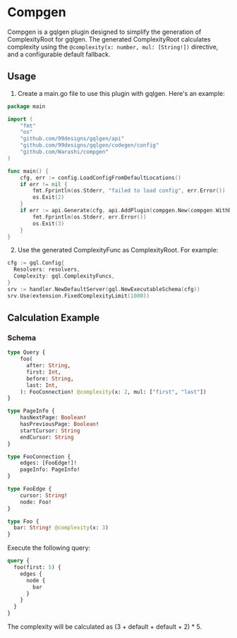 # Compgen
Compgen is a gqlgen plugin designed to simplify the generation of ComplexityRoot for gqlgen. The generated ComplexityRoot calculates complexity using the `@complexity(x: number, mul: [String!])` directive, and a configurable default fallback.

## Usage
1. Create a main.go file to use this plugin with gqlgen. Here's an example:
```go
package main

import (
    "fmt"
    "os"
    "github.com/99designs/gqlgen/api"
    "github.com/99designs/gqlgen/codegen/config"
    "github.com/Warashi/compgen"
)

func main() {
    cfg, err := config.LoadConfigFromDefaultLocations()
    if err != nil {
        fmt.Fprintln(os.Stderr, "failed to load config", err.Error())
        os.Exit(2)
    }
    if err := api.Generate(cfg, api.AddPlugin(compgen.New(compgen.WithDefaultComplexity(1)))); err != nil {
        fmt.Fprintln(os.Stderr, err.Error())
        os.Exit(3)
    }
}
```
2. Use the generated ComplexityFunc as ComplexityRoot. For example:
```go
cfg := gql.Config{
  Resolvers: resolvers,
  Complexity: gql.ComplexityFuncs,
}
srv := handler.NewDefaultServer(gql.NewExecutableSchema(cfg))
srv.Use(extension.FixedComplexityLimit(1000))
```
## Calculation Example
### Schema
```graphql
type Query {
    foo(
      after: String,
      first: Int,
      before: String,
      last: Int,
    ): FooConnection! @complexity(x: 2, mul: ["first", "last"])
}

type PageInfo {
    hasNextPage: Boolean!
    hasPreviousPage: Boolean!
    startCursor: String
    endCursor: String
}

type FooConnection {
    edges: [FooEdge!]!
    pageInfo: PageInfo!
}

type FooEdge {
    cursor: String!
    node: Foo!
}

type Foo {
  bar: String! @complexity(x: 3)
}
```
Execute the following query:
```graphql
query {
  foo(first: 5) {
    edges {
      node {
        bar
      }
    }
  }
}
```
The complexity will be calculated as (3 + default + default + 2) * 5.
